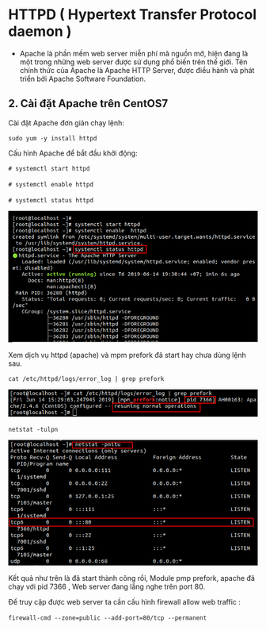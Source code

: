 # HTTPD ( Hypertext Transfer Protocol daemon )

- Apache là phần mềm web server miễn phí mã nguồn mở, hiện đang là một trong những web server được sử dụng phổ biến trên thế giới. Tên chính thức của Apache là Apache HTTP Server, được điều hành và phát triển bởi Apache Software Foundation.  
## 2. Cài đặt Apache trên CentOS7
Cài đặt Apache đơn giản chạy lệnh:
```
sudo yum -y install httpd
```

Cấu hình Apache để bắt đầu khởi động:
```
# systemctl start httpd

# systemctl enable httpd

# systemctl status httpd
```  
![](../images/2019-06-14_13-58.png)

Xem dịch vụ httpd (apache) và mpm prefork đã start hay chưa dùng lệnh sau.
```
cat /etc/httpd/logs/error_log | grep prefork
```

![](../images/2019-06-14_17-09.png) 

```
netstat -tulpn 
```
![](../images/2019-06-14_17-06.png) 

Kết quả như trên là đã start thành công rồi, Module pmp prefork, apache đã chạy với pid 7366 , Web server đang lắng nghe trên port 80.

Để truy cập được web server ta cần cấu hình firewall allow web traffic : 

 ``` firewall-cmd --zone=public --add-port=80/tcp --permanent ```





